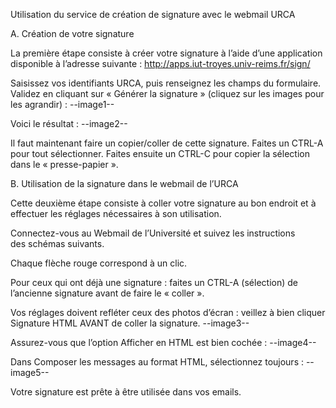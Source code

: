 
Utilisation du service de création de signature avec le webmail URCA

A. Création de votre signature

La première étape consiste à créer votre signature à l’aide d’une application disponible à l’adresse suivante : http://apps.iut-troyes.univ-reims.fr/sign/

Saisissez vos identifiants URCA, puis renseignez les champs du formulaire. Validez en cliquant sur « Générer la signature » (cliquez sur les images pour les agrandir) :
--image1--

Voici le résultat :
--image2--

Il faut maintenant faire un copier/coller de cette signature. Faites un CTRL-A pour tout sélectionner. Faites ensuite un CTRL-C pour copier la sélection dans le « presse-papier ».

B. Utilisation de la signature dans le webmail de l’URCA

Cette deuxième étape consiste à coller votre signature au bon endroit et à effectuer les réglages nécessaires à son utilisation.

Connectez-vous au Webmail de l’Université et suivez les instructions des schémas suivants.

Chaque flèche rouge correspond à un clic.

Pour ceux qui ont déjà une signature : faites un CTRL-A (sélection) de l’ancienne signature avant de faire le « coller ».

Vos réglages doivent refléter ceux des photos d’écran : veillez à bien cliquer Signature HTML AVANT de coller la signature.
--image3--

Assurez-vous que l’option Afficher en HTML est bien cochée :
--image4--

 Dans Composer les messages au format HTML, sélectionnez toujours :
 --image5--
 
 Votre signature est prête à être utilisée dans vos emails.
